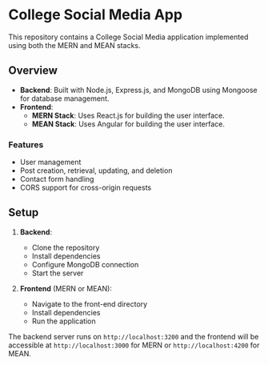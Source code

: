 # College Social Media App

This repository contains a College Social Media application implemented using both the MERN and MEAN stacks.

## Overview

- **Backend**: Built with Node.js, Express.js, and MongoDB using Mongoose for database management.
- **Frontend**: 
  - **MERN Stack**: Uses React.js for building the user interface.
  - **MEAN Stack**: Uses Angular for building the user interface.

### Features

- User management
- Post creation, retrieval, updating, and deletion
- Contact form handling
- CORS support for cross-origin requests

## Setup

1. **Backend**: 
   - Clone the repository
   - Install dependencies
   - Configure MongoDB connection
   - Start the server

2. **Frontend** (MERN or MEAN):
   - Navigate to the front-end directory
   - Install dependencies
   - Run the application

The backend server runs on `http://localhost:3200` and the frontend will be accessible at `http://localhost:3000` for MERN or `http://localhost:4200` for MEAN.

